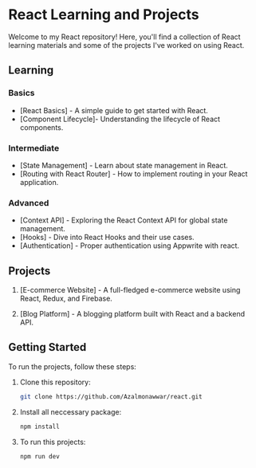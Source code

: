 # React Learning and Projects

Welcome to my React repository! Here, you'll find a collection of React learning materials and some of the projects I've worked on using React.

## Learning

### Basics

- [React Basics] - A simple guide to get started with React.
- [Component Lifecycle]- Understanding the lifecycle of React components.

### Intermediate

- [State Management] - Learn about state management in React.
- [Routing with React Router] - How to implement routing in your React application.

### Advanced

- [Context API] - Exploring the React Context API for global state management.
- [Hooks] - Dive into React Hooks and their use cases.
- [Authentication] - Proper authentication using Appwrite with react.

## Projects

1. [E-commerce Website] - A full-fledged e-commerce website using React, Redux, and Firebase.

2. [Blog Platform] - A blogging platform built with React and a backend API.

## Getting Started

To run the projects, follow these steps:

1. Clone this repository:

   ```bash
   git clone https://github.com/Azalmonawwar/react.git

   ```

2. Install all neccessary package:
   ```bash
   npm install

   ```
3. To run this projects:
   ```bash
   npm run dev
   ```
